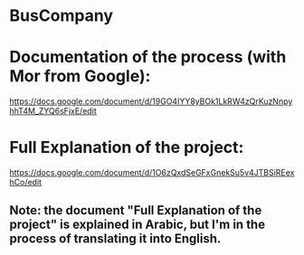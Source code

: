 # BusCompany
# Documentation of the process (with Mor from Google):
https://docs.google.com/document/d/19GO4IYY8yBOk1LkRW4zQrKuzNnpyhhT4M_ZYQ6sFjxE/edit
# Full Explanation of the project:
https://docs.google.com/document/d/1O6zQxdSeGFxGnekSu5v4JTBSiREexhCo/edit
## Note: the document "Full Explanation of the project" is explained in Arabic, but I'm in the process of translating it into English.
